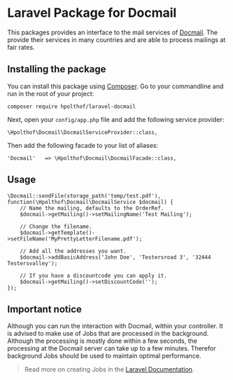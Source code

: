 # Laravel Package for Docmail
This packages provides an interface to the mail services of [Docmail](https://www.cfhdocmail.com/). The provide their services in many countries and are able to process mailings at fair rates.

## Installing the package

You can install this package using [Composer](http://www.getcomposer.com/). Go to your commandline and run in the root of your project:

```
composer require hpolthof/laravel-docmail
```

Next, open your ```config/app.php``` file and add the following service provider:

```
\Hpolthof\Docmail\DocmailServiceProvider::class,
``` 

Then add the following facade to your list of aliases:

```
'Docmail'   => \Hpolthof\Docmail\DocmailFacade::class,
```

## Usage

```
\Docmail::sendFile(storage_path('temp/test.pdf'), function(\Hpolthof\Docmail\DocmailService $docmail) {
    // Name the mailing, defaults to the OrderRef.
    $docmail->getMailing()->setMailingName('Test Mailing');
    
    // Change the filename.
    $docmail->getTemplate()->setFileName('MyPrettyLetterFilename.pdf');
    
    // Add all the addresses you want.
    $docmail->addBasicAddress('John Doe', 'Testersroad 3', '32444 Testersvalley');

    // If you have a discountcode you can apply it.
    $docmail->getMailing()->setDiscountCode('');
});
```

## Important notice

Although you can run the interaction with Docmail, within your controller. It is advised to make use of Jobs that are
processed in the background. Although the processing is mostly done within a few seconds, the processing at the Docmail
server can take up to a few minutes. Therefor background Jobs should be used to maintain optimal performance.

> Read more on creating Jobs in the [Laravel Documentation](http://laravel.com/docs/5.1/queues#writing-job-classes).